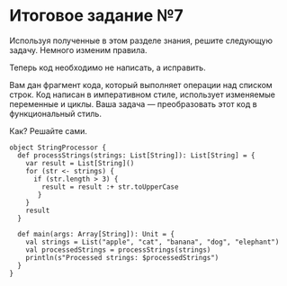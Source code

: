 # Итоговое задание  №7
Используя полученные в этом разделе знания, решите следующую задачу. Немного изменим правила.

Теперь код необходимо не написать, а исправить. 

Вам дан фрагмент кода, который выполняет операции над списком строк. Код написан в императивном стиле, использует изменяемые переменные и циклы. Ваша задача — преобразовать этот код в функциональный стиль. 

Как? Решайте сами.


    object StringProcessor {
      def processStrings(strings: List[String]): List[String] = {
        var result = List[String]()
        for (str <- strings) {
          if (str.length > 3) {
            result = result :+ str.toUpperCase
           }
        }
        result
      }

      def main(args: Array[String]): Unit = {
        val strings = List("apple", "cat", "banana", "dog", "elephant")
        val processedStrings = processStrings(strings)
        println(s"Processed strings: $processedStrings")
      }
    }